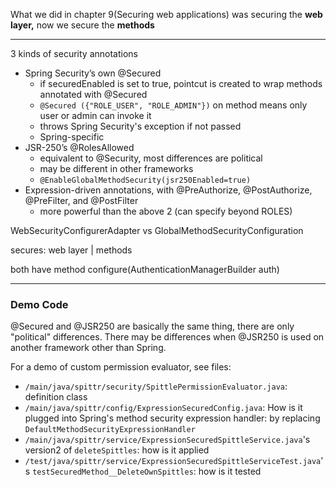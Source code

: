 What we did in chapter 9(Securing web applications) was securing the **web layer,** now we secure the **methods**

------

3 kinds of security annotations

- Spring Security’s own @Secured
  - if securedEnabled is set to true, pointcut is created to wrap methods annotated with @Secured
  - `@Secured ({"ROLE_USER", "ROLE_ADMIN"})` on method means only user or admin can invoke it
  - throws Spring Security's exception if not passed
  - Spring-specific
- JSR-250’s @RolesAllowed
  - equivalent to @Security, most differences are political
  - may be different in other frameworks
  - `@EnableGlobalMethodSecurity(jsr250Enabled=true)`
- Expression-driven annotations, with @PreAuthorize, @PostAuthorize, @PreFilter, and @PostFilter
  - more powerful than the above 2 (can specify beyond ROLES)

WebSecurityConfigurerAdapter vs GlobalMethodSecurityConfiguration 

secures: web layer | methods

both have method configure(AuthenticationManagerBuilder auth)

---

### Demo Code

@Secured and @JSR250 are basically the same thing, there are only "political" differences. There may be differences when @JSR250 is used on another framework other than Spring.

For a demo of custom permission evaluator, see files:

- `/main/java/spittr/security/SpittlePermissionEvaluator.java`: definition class
- `/main/java/spittr/config/ExpressionSecuredConfig.java`: How is it plugged into Spring's method security expression handler: by replacing `DefaultMethodSecurityExpressionHandler `
- `/main/java/spittr/service/ExpressionSecuredSpittleService.java`'s version2 of `deleteSpittles`: how is it applied
- `/test/java/spittr/service/ExpressionSecuredSpittleServiceTest.java`'s `testSecuredMethod__DeleteOwnSpittles`: how is it tested

